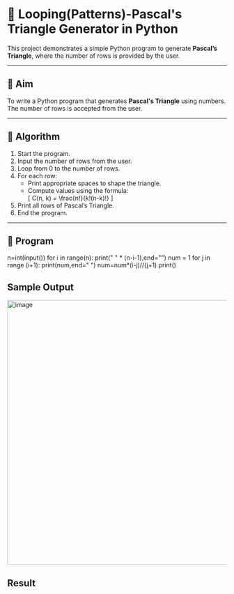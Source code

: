 # 🔺 Looping(Patterns)-Pascal's Triangle Generator in Python

This project demonstrates a simple Python program to generate **Pascal’s Triangle**, where the number of rows is provided by the user.

---

## 🎯 Aim

To write a Python program that generates **Pascal's Triangle** using numbers. The number of rows is accepted from the user.

---

## 🧠 Algorithm

1. Start the program.
2. Input the number of rows from the user.
3. Loop from 0 to the number of rows.
4. For each row:
   - Print appropriate spaces to shape the triangle.
   - Compute values using the formula:  
     \[
     C(n, k) = \frac{n!}{k!(n-k)!}
     \]
5. Print all rows of Pascal’s Triangle.
6. End the program.

---

## 🧪 Program
n=int(input())
for i in range(n):
    print(" " * (n-i-1),end="")
    num = 1
    for j in range (i+1):
         print(num,end=" ")
         num=num*(i-j)//(j+1)
    print()

## Sample Output
<img width="856" height="608" alt="image" src="https://github.com/user-attachments/assets/758f16f5-1ae2-4b2d-ae83-020dfc68b80a" />

## Result

